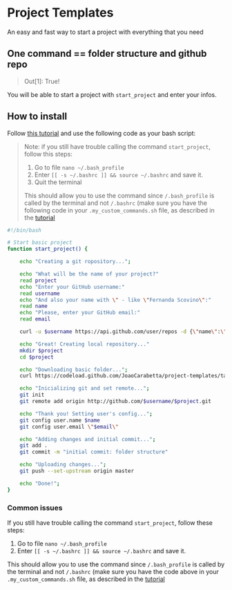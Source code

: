 # Project Templates

An easy and fast way to start a project with everything that you need

## One command == folder structure and github repo 
> Out[1]: True!

You will be able to start a project with `start_project` and enter your infos.

## How to install

Follow [this tutorial](https://medium.com/devnetwork/how-to-create-your-own-custom-terminal-commands-c5008782a78e) and use the following code as your bash script:

> Note: if you still have trouble calling the command `start_project`, follow this steps:
> 1. Go to file `nano ~/.bash_profile`
> 2. Enter `[[ -s ~/.bashrc ]] && source ~/.bashrc` and save it.
> 3. Quit the terminal
> 
> This should allow you to use the command since `/.bash_profile` is called by the terminal and not `/.bashrc` (make sure you have the following code in your `.my_custom_commands.sh` file, as described in the [tutorial](https://medium.com/devnetwork/how-to-create-your-own-custom-terminal-commands-c5008782a78e)

```bash
#!/bin/bash

# Start basic project
function start_project() {

    echo "Creating a git ropository...";

    echo "What will be the name of your project?"
    read project
    echo "Enter your GitHub username:"
    read username
    echo "And also your name with \" - like \"Fernanda Scovino\":"
    read name
    echo "Please, enter your GitHub email:"
    read email

    curl -u $username https://api.github.com/user/repos -d {\"name\":\"$project\"}

    echo "Great! Creating local repository..."
    mkdir $project
    cd $project

    echo "Downloading basic folder...";
    curl https://codeload.github.com/JoaoCarabetta/project-templates/tar.gz/master | tar -xz --strip=2 project-templates-master/basic

    echo "Inicializing git and set remote...";
    git init
    git remote add origin http://github.com/$username/$project.git

    echo "Thank you! Setting user's config...";
    git config user.name $name
    git config user.email \"$email\"

    echo "Adding changes and initial commit...";
    git add .
    git commit -m "initial commit: folder structure"

    echo "Uploading changes...";
    git push --set-upstream origin master

    echo "Done!";
}


```

### Common issues

If you still have trouble calling the command `start_project`, follow these steps:
1. Go to file `nano ~/.bash_profile`
2. Enter `[[ -s ~/.bashrc ]] && source ~/.bashrc` and save it. 

This should allow you to use the command since `/.bash_profile` is called by the terminal and not `/.bashrc` (make sure you have the code above in your `.my_custom_commands.sh` file, as described in the [tutorial](https://medium.com/devnetwork/how-to-create-your-own-custom-terminal-commands-c5008782a78e)
